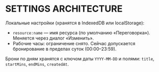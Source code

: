 # SETTINGS ARCHITECTURE

Локальные настройки (хранятся в IndexedDB или localStorage):
- `resource:name` — имя ресурса (по умолчанию «Переговорка»). Меняется через диалог «Изменить».
- Рабочие часы: ограничение снято. Сейчас допускается бронирование в пределах суток (00:00–23:59).

Брони по дням хранятся с ключом даты `YYYY-MM-DD` и полями: `title`, `startMins`, `endMins`, `createdAt`.
